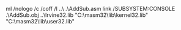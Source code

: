ml /nologo /c /coff /I ..\  .\AddSub.asm 
link /SUBSYSTEM:CONSOLE .\AddSub.obj ..\Irvine32.lib "C:\masm32\lib\kernel32.lib" "C:\masm32\lib\user32.lib"